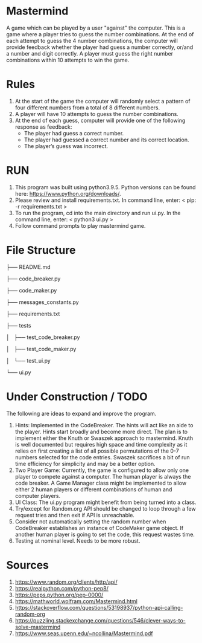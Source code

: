 # Mastermind
A game which can be played by a user "against" the computer. This is a game where a player tries to guess the number combinations. At the end of each attempt to guess the 4 number combinations, the computer will provide feedback whether the player had guess a number correctly, or/and a number and digit correctly. A player must guess the right number combinations within 10 attempts to win the game.

# Rules
1. At the start of the game the computer will randomly select a pattern of four different numbers from a total of 8 different numbers.
2. A player will have 10 attempts to guess the number combinations.
3. At the end of each guess, computer will provide one of the following response as feedback:
     - The player had guess a correct number.
     - The player had guessed a correct number and its correct location.
     - The player’s guess was incorrect.

# RUN
1. This program was built using python3.9.5. Python versions can be found here: https://www.python.org/downloads/.
2. Please review and install requirements.txt. In command line, enter: < pip: -r requirements.txt >
3. To run the program, cd into the main directory and run ui.py. In the command line, enter: < python3 ui.py >
4. Follow command prompts to play mastermind game. 

# File Structure
├── README.md

├── code_breaker.py

├── code_maker.py

├── messages_constants.py

├── requirements.txt

├── tests

│   ├── test_code_breaker.py

│   ├── test_code_maker.py

│   └── test_ui.py

└── ui.py

# Under Construction / TODO
The following are ideas to expand and improve the program.
1. Hints: Implemented in the CodeBreaker. The hints will act like an aide to the player. Hints start broadly and become more direct. The plan is to implement either the Knuth or Swaszek approach to mastermind. Knuth is well documented but requires high space and time complexity as it relies on first creating a list of all possible permutations of the 0-7 numbers selected for the code entries. Swaszek sacrifices a bit of run time efficiency for simplicity and may be a better option.
2. Two Player Game: Currently, the game is configured to allow only one player to compete against a computer. The human player is always the code breaker. A Game Manager class might be implemented to allow either 2 human players or different combinations of human and computer players.
3. UI Class: The ui.py program might benefit from being turned into a class.
4. Try/except for Random.org API should be changed to loop through a few request tries and then exit if API is unreachable.
5. Consider not automatically setting the random number when CodeBreaker establishes an instance of CodeMaker game object. If another human player is going to set the code, this request wastes time.
6. Testing at nominal level. Needs to be more robust.
       
# Sources
1. https://www.random.org/clients/http/api/
2. https://realpython.com/python-pep8/
3. https://peps.python.org/pep-0000/
4. https://mathworld.wolfram.com/Mastermind.html
5. https://stackoverflow.com/questions/53198937/python-api-calling-random-org
6. https://puzzling.stackexchange.com/questions/546/clever-ways-to-solve-mastermind
7. https://www.seas.upenn.edu/~ncollina/Mastermind.pdf
